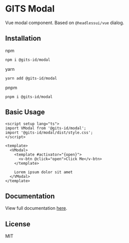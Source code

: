# GITS Modal

Vue modal component. Based on `@headlessui/vue` dialog.

## Installation

npm

```
npm i @gits-id/modal
```

yarn

```
yarn add @gits-id/modal
```

pnpm

```
pnpm i @gits-id/modal
```

## Basic Usage

```vue
<script setup lang="ts">
import VModal from '@gits-id/modal';
import '@gits-id/modal/dist/style.css';
</script>

<template>
  <VModal>
    <template #activator="{open}">
      <v-btn @click="open">Click Me</v-btn>
    </template>

    Lorem ipsum dolor sit amet
  </VModal>
</template>
```

## Documentation

View full documentation [here](https://gits-ui.web.app/?path=/story/components-modal--default).

## License

MIT
